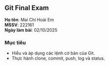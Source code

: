 ## Git Final Exam

**Họ tên**: Mai Chí Hoài Em  
**MSSV**: 222161  
**Ngày làm bài**: 02/10/2025  

### Mục tiêu
- Hiểu và áp dụng các lệnh cơ bản của Git.  
- Thực hành clone, commit, push, log và status.  


